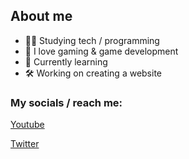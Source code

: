 ## About me
- 👨‍💻 Studying tech / programming
- 🚀 I love gaming & game development
- 🗿 Currently learning
- 🛠 Working on creating a website

### My socials / reach me:
[Youtube](https://www.youtube.com/channel/UCJalzG6aVnf1h5O5j3sgInw)

[Twitter](https://twitter.com/Polartwter)